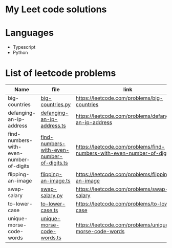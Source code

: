 # My Leet code solutions

# Languages
- Typescript
- Python

# List of leetcode problems

| Name  | file   | link   |
|-------------- | -------------- | -------------- |
|big-countries|[big-countries.py](/big-countries.py)|https://leetcode.com/problems/big-countries|
|defanging-an-ip-address|[defanging-an-ip-address.ts](/defanging-an-ip-address.ts)|https://leetcode.com/problems/defanging-an-ip-address|
|find-numbers-with-even-number-of-digits|[find-numbers-with-even-number-of-digits.ts](/find-numbers-with-even-number-of-digits.ts)|https://leetcode.com/problems/find-numbers-with-even-number-of-digits|
|flipping-an-image|[flipping-an-image.ts](/flipping-an-image.ts)|https://leetcode.com/problems/flipping-an-image|
|swap-salary|[swap-salary.py](/swap-salary.py)|https://leetcode.com/problems/swap-salary|
|to-lower-case|[to-lower-case.ts](/to-lower-case.ts)|https://leetcode.com/problems/to-lower-case|
|unique-morse-code-words|[unique-morse-code-words.ts](/unique-morse-code-words.ts)|https://leetcode.com/problems/unique-morse-code-words|
